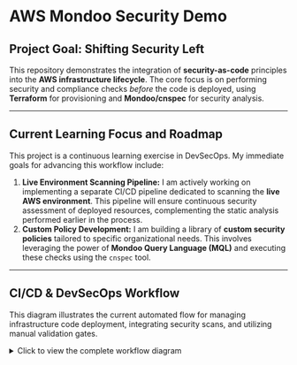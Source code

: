 # AWS Mondoo Security Demo

## Project Goal: Shifting Security Left

This repository demonstrates the integration of **security-as-code** principles into the **AWS infrastructure lifecycle**. The core focus is on performing security and compliance checks *before* the code is deployed, using **Terraform** for provisioning and **Mondoo/cnspec** for security analysis.

---

##  Current Learning Focus and Roadmap

This project is a continuous learning exercise in DevSecOps. My immediate goals for advancing this workflow include:

1.  **Live Environment Scanning Pipeline:** I am actively working on implementing a separate CI/CD pipeline dedicated to scanning the **live AWS environment**. This pipeline will ensure continuous security assessment of deployed resources, complementing the static analysis performed earlier in the process.
2.  **Custom Policy Development:** I am building a library of **custom security policies** tailored to specific organizational needs. This involves leveraging the power of **Mondoo Query Language (MQL)** and executing these checks using the `cnspec` tool.

---

## CI/CD & DevSecOps Workflow

This diagram illustrates the current automated flow for managing infrastructure code deployment, integrating security scans, and utilizing manual validation gates.

<details>
<summary>Click to view the complete workflow diagram</summary>

```mermaid
graph TD
    A[Developer Pushes Code to GitHub] --> B(Workflow Dispatch Trigger);
    B --> C[Stage 1: Static Code Analysis (Checkov / Mondoo)];
    C -- Success --> D[Stage 2: Terraform Init];
    D --> E[Stage 2: Terraform Plan];
    E --> F{Manual Validation / Approval Gate};
    F -- Approved --> G[Stage 2: Terraform Apply];
    G --> H[Stage 3: Terraform Destroy (Optional Cleanup)];
    C -- Failure --> I(Pipeline Fails: Requires Code Fix);
    F -- Rejected --> I;

    style A fill:#f9f,stroke:#333
    style C fill:#ccf,stroke:#333
    style F fill:#ffa,stroke:#333
    style G fill:#afa,stroke:#333
    style H fill:#faa,stroke:#333